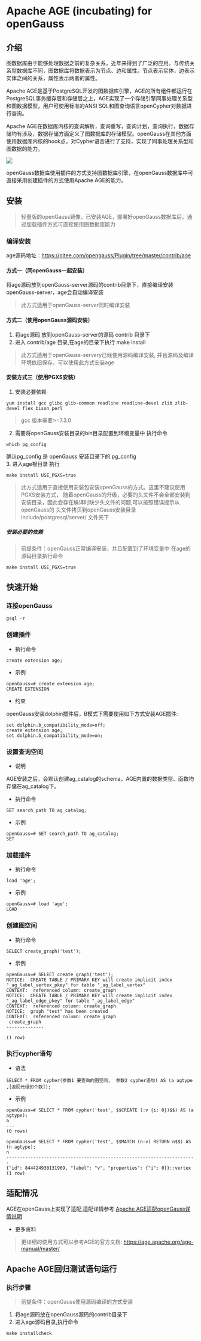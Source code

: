 # Apache AGE (incubating) for openGauss

## 介绍
图数据库由于能够处理数据之前的复杂关系，近年来得到了广泛的应用。与传统关系型数据库不同，图数据库将数据表示为节点、边和属性。节点表示实体，边表示实体之间的关系，属性表示两者的属性。

Apache AGE是基于PostgreSQL开发的图数据库引擎，AGE的所有组件都运行在PostgreSQL事务缓存层和存储层之上，AGE实现了一个存储引擎同事处理关系型和图数据模型，用户可使用标准的ANSI SQL和图查询语言openCypher对数据进行查询。

Apache AGE在数据库内核的查询解析，查询重写，查询计划，查询执行，数据存储均有涉及，数据存储方面定义了图数据库的存储模型。openGauss在其他方面使用数据库内核的hook点，对Cypher语言进行了支持，实现了同事处理关系型和图数据的能力。

<a name="zh-cn_topic_0243295241_zh-cn_topic_0243253012_fig1128133574113"></a>
<div style="display:flex;justfy-content:center;">  
    <img src="figures/doc_img_AGE-think.png" style>
</div>

openGauss数据库使用插件的方式支持图数据库引擎，在openGauss数据库中可直接采用创建插件的方式使用Apache AGE的能力。

## 安装

> 轻量版的openGauss镜像，已安装AGE，部署好openGauss数据库后，通过加载插件方式可直接使用图数据库能力

### 编译安装

age源码地址：https://gitee.com/opengauss/Plugin/tree/master/contrib/age

#### 方式一（同openGauss一起安装）
将age源码放到openGauss-server源码的contrib目录下，直接编译安装openGauss-server，age会自动编译安装
> 此方式适用于openGauss-server同时编译安装

#### 方式二（使用openGauss源码安装）
1. 将age源码 放到openGauss-server的源码 contrib 目录下
2. 进入 contrib/age 目录,在age的目录下执行 make install
> 此方式适用于openGauss-servery已经使用源码编译安装, 并且源码及编译环境依旧保存，可以使用此方式安装age

#### 安装方式三（使用PGXS安装）
1. 安装必要依赖
```
yum install gcc glibc glib-common readline readline-devel zlib zlib-devel flex bison perl
```
> gcc 版本需要>=7.3.0
2. 需要将openGauss安装目录的bin目录配置到环境变量中 执行命令
```
which pg_config
```
确认pg_config 是 openGauss 安装目录下的 pg_config</br>
3. 进入age根目录 执行
```
make install USE_PGXS=true
```
> 此方式适用于直接使用安装包安装openGauss的方式。这里不建议使用PGXS安装方式， 随着openGauss的升级，必要的头文件不会全部安装到安装目录，因此会存在编译时缺少头文件的问题,可以按照错误提示从openGauss的 头文件拷贝到openGauss安装目录include/postgresql/server/ 文件夹下

##### 安装必要的依赖
> 前提条件：openGauss正常编译安装，并且配置到了环境变量中 在age的源码目录执行命令
```
make install USE_PGXS=true
```

## 快速开始

### 连接openGauss
```
gsql -r
```

### 创建插件

- 执行命令
```
create extension age;
```
- 示例
```
openGauss=# create extension age;
CREATE EXTENSION
```

- 约束

openGauss安装dolphin插件后，B模式下需要使用如下方式安装AGE插件:
```
set dolphin.b_compatibility_mode=off;
create extension age;
set dolphin.b_compatibility_mode=on;
```

### 设置查询空间
- 说明

AGE安装之后，会默认创建ag_catalog的schema，AGE内置的数据类型、函数均存储在ag_catalog下。
- 执行命令
```
SET search_path TO ag_catalog;
```
- 示例
```
openGauss=# SET search_path TO ag_catalog;
SET
```

### 加载插件
- 执行命令
```
load 'age';
```
- 示例
```
openGauss=# load 'age';
LOAD
```

### 创建图空间
- 执行命令
```
SELECT create_graph('test');
```
- 示例
```
openGauss=# SELECT create_graph('test');
NOTICE:  CREATE TABLE / PRIMARY KEY will create implicit index "_ag_label_vertex_pkey" for table "_ag_label_vertex"
CONTEXT:  referenced column: create_graph
NOTICE:  CREATE TABLE / PRIMARY KEY will create implicit index "_ag_label_edge_pkey" for table "_ag_label_edge"
CONTEXT:  referenced column: create_graph
NOTICE:  graph "test" has been created
CONTEXT:  referenced column: create_graph
 create_graph
--------------

(1 row)
```

### 执行cypher语句
- 语法
```
SELECT * FROM cypher(参数1 要查询的图空间,  参数2 cypher语句) AS (a agtype ,[返回元组的个数]);
```
- 示例
```
openGauss=# SELECT * FROM cypher('test', $$CREATE (:v {i: 0})$$) AS (a agtype);
a
---
(0 rows)

openGauss=# SELECT * FROM cypher('test', $$MATCH (n:v) RETURN n$$) AS (n agtype);
n
-----------------------------------------------------------------------
{"id": 844424930131969, "label": "v", "properties": {"i": 0}}::vertex
(1 row)
```

## 适配情况
AGE在openGauss上实现了适配,适配详情参考 [Apache AGE适配openGauss详情说明](Apache-AGE-Adaptation.md)

- 更多资料
> 更详细的使用方式可以参考AGE的官方文档: https://age.apache.org/age-manual/master/

## Apache AGE回归测试语句运行

### 执行步骤
> 前提条件：openGauss使用源码编译的方式安装
1. 将age源码放在openGauss源码的contrib目录下
2. 进入age源码目录,执行命令
```
make installcheck
```
